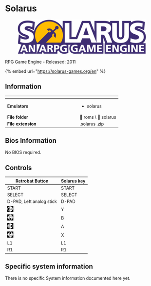 # Solarus

<div align="left">

<figure><img src="https://raw.githubusercontent.com/fabricecaruso/es-theme-carbon/52ff37c9e265587d006945a2ba695b5a962b3a3d/art/logos/solarus.svg" alt=""><figcaption></figcaption></figure>

</div>

RPG Game Engine - Released: 2011

{% embed url="https://solarus-games.org/en" %}

## Information

<table data-header-hidden><thead><tr><th width="224"></th><th></th></tr></thead><tbody><tr><td><strong>Emulators</strong></td><td><ul><li>solarus</li></ul></td></tr><tr><td><strong>File folder</strong></td><td><span data-gb-custom-inline data-tag="emoji" data-code="1f4c2">📂</span> roms \ <span data-gb-custom-inline data-tag="emoji" data-code="1f4c2">📂</span> solarus</td></tr><tr><td><strong>File extension</strong></td><td>.solarus .zip</td></tr></tbody></table>

## Bios Information

No BIOS required.

## Controls

| Retrobat Button                                | Solarus key |
| ---------------------------------------------- | ----------- |
| START                                          | START       |
| SELECT                                         | SELECT      |
| D-PAD, Left analog stick                       | D-PAD       |
| ![](<../../../.gitbook/assets/image (48).png>) | Y           |
| ![](<../../../.gitbook/assets/image (30).png>) | B           |
| ![](<../../../.gitbook/assets/image (16).png>) | A           |
| ![](<../../../.gitbook/assets/image (50).png>) | X           |
| L1                                             | L1          |
| R1                                             | R1          |

## Specific system information

There is no specific System information documented here yet.
